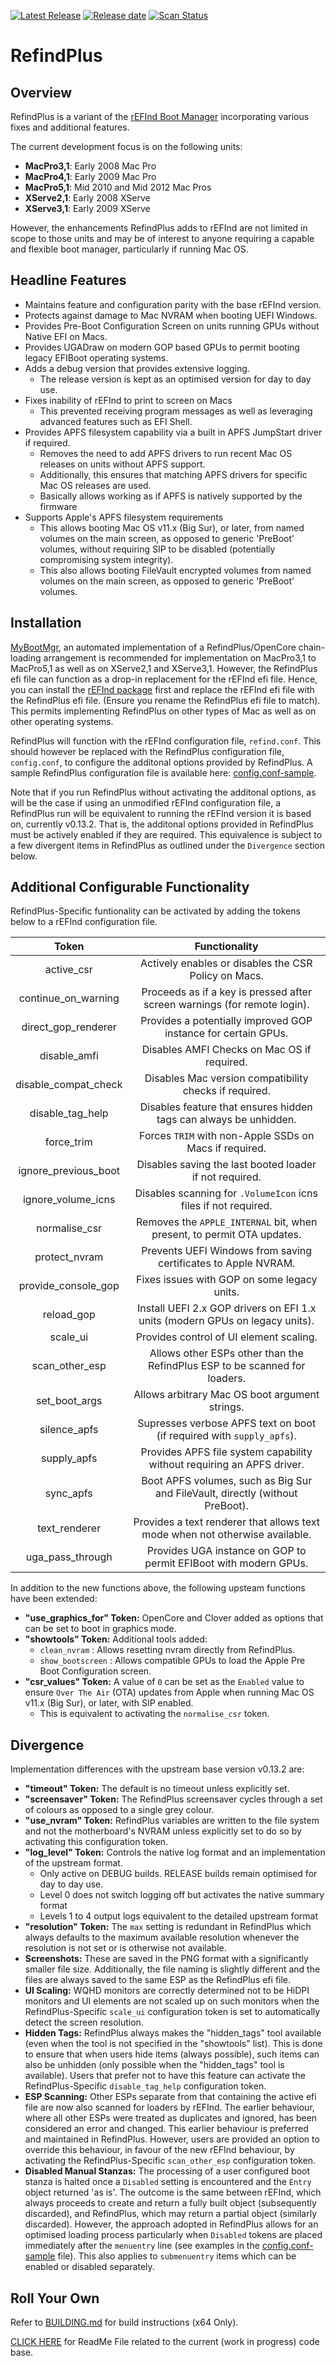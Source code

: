[![Latest Release](https://img.shields.io/github/release/dakanji/RefindPlus.svg?flat=1&label=current)](https://github.com/dakanji/RefindPlus/releases) [![Release date](https://img.shields.io/github/release-date/dakanji/RefindPlus.svg?flat=1&color=informational&label=when)](https://github.com/dakanji/RefindPlus/releases) [![Scan Status](https://scan.coverity.com/projects/22695/badge.svg?flat=1)](https://scan.coverity.com/projects/22695)

# RefindPlus
## Overview
RefindPlus is a variant of the [rEFInd Boot Manager](https://www.rodsbooks.com/refind) incorporating various fixes and additional features.

The current development focus is on the following units:
- **MacPro3,1**: Early 2008 Mac Pro
- **MacPro4,1**: Early 2009 Mac Pro
- **MacPro5,1**: Mid 2010 and Mid 2012 Mac Pros
- **XServe2,1**: Early 2008 XServe
- **XServe3,1**: Early 2009 XServe

However, the enhancements RefindPlus adds to rEFInd are not limited in scope to those units and may be of interest to anyone requiring a capable and flexible boot manager, particularly if running Mac OS.

## Headline Features
- Maintains feature and configuration parity with the base rEFInd version.
- Protects against damage to Mac NVRAM when booting UEFI Windows.
- Provides Pre-Boot Configuration Screen on units running GPUs without Native EFI on Macs.
- Provides UGADraw on modern GOP based GPUs to permit booting legacy EFIBoot operating systems.
- Adds a debug version that provides extensive logging.
  * The release version is kept as an optimised version for day to day use.
- Fixes inability of rEFInd to print to screen on Macs
  * This prevented receiving program messages as well as leveraging advanced features such as EFI Shell.
- Provides APFS filesystem capability via a built in APFS JumpStart driver if required.
  * Removes the need to add APFS drivers to run recent Mac OS releases on units without APFS support.
  * Additionally, this ensures that matching APFS drivers for specific Mac OS releases are used.
  * Basically allows working as if APFS is natively supported by the firmware
- Supports Apple's APFS filesystem requirements
  * This allows booting Mac OS v11.x (Big Sur), or later, from named volumes on the main screen, as opposed to generic 'PreBoot' volumes, without requiring SIP to be disabled (potentially compromising system integrity).
  * This also allows booting FileVault encrypted volumes from named volumes on the main screen, as opposed to generic 'PreBoot' volumes.

## Installation
[MyBootMgr](https://www.dakanji.com/creations/index.html), an automated implementation of a RefindPlus/OpenCore chain-loading arrangement is recommended for implementation on MacPro3,1 to MacPro5,1 as well as on XServe2,1 and XServe3,1. However, the RefindPlus efi file can function as a drop-in replacement for the rEFInd efi file. Hence, you can install the [rEFInd package](https://www.rodsbooks.com/refind/installing.html) first and replace the rEFInd efi file with the RefindPlus efi file. (Ensure you rename the RefindPlus efi file to match). This permits implementing RefindPlus on other types of Mac as well as on other operating systems.

RefindPlus will function with the rEFInd configuration file, `refind.conf`. This should however be replaced with the RefindPlus configuration file, `config.conf`, to configure the additonal options provided by RefindPlus. A sample RefindPlus configuration file is available here: [config.conf-sample](https://github.com/dakanji/RefindPlus/blob/GOPFix/config.conf-sample).

Note that if you run RefindPlus without activating the additonal  options, as will be the case if using an unmodified rEFInd configuration file, a RefindPlus run will be equivalent to running the rEFInd version it is based on, currently v0.13.2. That is, the additonal options provided in RefindPlus must be actively enabled if they are required. This equivalence is subject to a few divergent items in RefindPlus as outlined under the `Divergence` section below.

## Additional Configurable Functionality
RefindPlus-Specific funtionality can be activated by adding the tokens below to a rEFInd configuration file.

Token | Functionality
:----: | :----:
active_csr            |Actively enables or disables the CSR Policy on Macs.
continue_on_warning   |Proceeds as if a key is pressed after screen warnings (for remote login).
direct_gop_renderer   |Provides a potentially improved GOP instance for certain GPUs.
disable_amfi          |Disables AMFI Checks on Mac OS if required.
disable_compat_check  |Disables Mac version compatibility checks if required.
disable_tag_help      |Disables feature that ensures hidden tags can always be unhidden.
force_trim            |Forces `TRIM` with non-Apple SSDs on Macs if required.
ignore_previous_boot  |Disables saving the last booted loader if not required.
ignore_volume_icns    |Disables scanning for `.VolumeIcon` icns files if not required.
normalise_csr         |Removes the `APPLE_INTERNAL` bit, when present, to permit OTA updates.
protect_nvram         |Prevents UEFI Windows from saving certificates to Apple NVRAM.
provide_console_gop   |Fixes issues with GOP on some legacy units.
reload_gop            |Install UEFI 2.x GOP drivers on EFI 1.x units (modern GPUs on legacy units).
scale_ui              |Provides control of UI element scaling.
scan_other_esp        |Allows other ESPs other than the RefindPlus ESP to be scanned for loaders.
set_boot_args         |Allows arbitrary Mac OS boot argument strings.
silence_apfs          |Supresses verbose APFS text on boot (if required with `supply_apfs`).
supply_apfs           |Provides APFS file system capability without requiring an APFS driver.
sync_apfs             |Boot APFS volumes, such as Big Sur and FileVault, directly (without PreBoot).
text_renderer         |Provides a text renderer that allows text mode when not otherwise available.
uga_pass_through      |Provides UGA instance on GOP to permit EFIBoot with modern GPUs.

In addition to the new functions above, the following upsteam functions have been extended:
- **"use_graphics_for" Token:** OpenCore and Clover added as options that can be set to boot in graphics mode.
- **"showtools" Token:** Additional tools added:
  - `clean_nvram` : Allows resetting nvram directly from RefindPlus.
  - `show_bootscreen` : Allows compatible GPUs to load the Apple Pre Boot Configuration screen.
- **"csr_values" Token:** A value of `0` can be set as the `Enabled` value to ensure `Over The Air` (OTA) updates from Apple when running Mac OS v11.x (Big Sur), or later, with SIP enabled.
  - This is equivalent to activating the `normalise_csr` token.

## Divergence
Implementation differences with the upstream base version v0.13.2 are:
- **"timeout" Token:** The default is no timeout unless explicitly set.
- **"screensaver" Token:** The RefindPlus screensaver cycles through a set of colours as opposed to a single grey colour.
- **"use_nvram" Token:** RefindPlus variables are written to the file system and not the motherboard's NVRAM unless explicitly set to do so by activating this configuration token.
- **"log_level" Token:** Controls the native log format and an implementation of the upstream format.
  * Only active on DEBUG builds. RELEASE builds remain optimised for day to day use.
  * Level 0 does not switch logging off but activates the native summary format
  * Levels 1 to 4 output logs equivalent to the detailed upstream format
- **"resolution" Token:** The `max` setting is redundant in RefindPlus which always defaults to the maximum available resolution whenever the resolution is not set or is otherwise not available.
- **Screenshots:** These are saved in the PNG format with a significantly smaller file size. Additionally, the file naming is slightly different and the files are always saved to the same ESP as the RefindPlus efi file.
- **UI Scaling:** WQHD monitors are correctly determined not to be HiDPI monitors and UI elements are not scaled up on such monitors when the RefindPlus-Specific `scale_ui` configuration token is set to automatically detect the screen resolution.
- **Hidden Tags:** RefindPlus always makes the "hidden_tags" tool available (even when the tool is not specified in the "showtools" list). This is done to ensure that when users hide items (always possible), such items can also be unhidden (only possible when the "hidden_tags" tool is available). Users that prefer not to have this feature can activate the RefindPlus-Specific `disable_tag_help` configuration token.
- **ESP Scanning:** Other ESPs separate from that containing the active efi file are now also scanned for loaders by rEFInd. The earlier behaviour, where all other ESPs were treated as duplicates and ignored, has been considered an error and changed. This earlier behaviour is preferred and maintained in RefindPlus. However, users are provided an option to override this behaviour, in favour of the new rEFInd behaviour, by activating the RefindPlus-Specific `scan_other_esp` configuration token.
- **Disabled Manual Stanzas:** The processing of a user configured boot stanza is halted once a `Disabled` setting is encountered and the `Entry` object returned 'as is'. The outcome is the same between rEFInd, which always proceeds to create and return a fully built object (subsequently discarded), and RefindPlus, which may return a partial object (similarly discarded). However, the approach adopted in RefindPlus allows for an optimised loading process particularly when `Disabled` tokens are placed immediately after the `menuentry` line (see examples in the [config.conf-sample](https://github.com/dakanji/RefindPlus/blob/4d066b03423e0b4d34b11fc5e17faa7db511c551/config.conf-sample#L890) file). This also applies to `submenuentry` items which can be enabled or disabled separately.

## Roll Your Own
Refer to [BUILDING.md](https://github.com/dakanji/RefindPlus/blob/GOPFix/BUILDING.md) for build instructions (x64 Only).

[CLICK HERE](https://github.com/dakanji/RefindPlus/blob/GOPFix/README-Dev.md) for ReadMe File related to the current (work in progress) code base.
